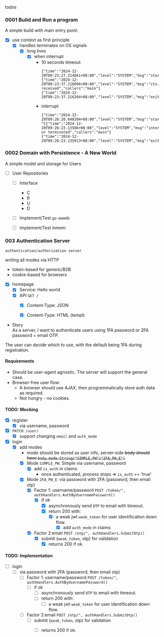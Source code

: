 todos


### 0001 Build and Run a program

A simple build with main entry point.

- [x] use context as first principle
  - [x] handles terminates on OS signals
      - [x] long lives
        - [x] when interrupt
          - 10 seconds timeout
            ```
            {"time":"2024-12-20T09:23:27.214861+08:00","level":"SYSTEM","msg":"started","callers":"main"}
            {"time":"2024-12-20T09:23:37.216096+08:00","level":"SYSTEM","msg":"ctx.Done() received","callers":"main"}
            {"time":"2024-12-20T09:23:37.216204+08:00","level":"SYSTEM","msg":"exited","callers":"main"}
            ```
          - interrupt
            ```
            {"time":"2024-12-20T09:26:20.048204+08:00","level":"SYSTEM","msg":"started","callers":"main"}
            ^C{"time":"2024-12-20T09:26:23.13586+08:00","level":"SYSTEM","msg":"interrupt or terminated","callers":"main"}
            {"time":"2024-12-20T09:26:23.135913+08:00","level":"SYSTEM","msg":"exited","callers":"main"}
            ```

### 0002 Domain with Persistence - A New World
A simple model and storage for Users

- [ ] User Repositories
  - [ ] Interface
    - C
    - R
    - U
    - D
  - [ ] Implement/Test `go-memdb`
  - [ ] Implement/Test inmem



### 003 Authentication Server
`authentication/authorization server`

writing all modes via HTTP

- token-based for generic/B2B
- cookie-based for browsers


- [x] homepage
  - [x] Service: Hello world
  - [x] API `GET /`
    - [x] Content-Type: JSON
    - [x] Content-Type: HTML (templ)


- Story \
As a server, I want to authenticate users using 1FA password or 2FA password + email OTP.

The user can decide which to use, with the default being 1FA during registration.

#### Requirements
- Should be user-agent agnostic. The server will support the general case.
- Browser-free user flow:
  - A browser should use AJAX, then programmatically store auth data as required.
  - Not hungry - no cookies.

#### TODO: Mocking
- [x] register
  - [x] via username, password
- [x] `PATCH /user/`
  - [x] support changing `email` and `auth_mode`
- [x] login
  - [x] add modes
    - mode should be stored as user info, server-side
      ~~body should have `body.mode:String("SIMPLE_PW"|"2FA_PW_E")`~~
    - [x] Mode `SIMPLE_PW`: Simple via username, password
      - [x] add `is_auth` in claims
        - once authenticated, process stops => `is_auth` == 'true'
    - [x] Mode `2FA_PW_E`: via password with 2FA (password, then email otp)
      - [x] Factor 1: username/password
        `POST /token/", authHandlers.AuthByUsernamePassword()`
        - [x] if ok
          - [x] asynchronously send `OTP` to email with timeout.
          - [x] return 200 with:
            - [x] a weak jwt `weak_token` for user identification down flow.
              - [x] add `auth_mode` in claims
      - [x] Factor 2:email
        `POST /otp/", authHandlers.SubmitOtp()`
        - [x] submit {`weak_token`, otp} for validation
          - [x] returns 200 if ok.

#### TODO: Implementation
- [ ] login
  - [ ] via password with 2FA (password, then email otp)
    - [ ] Factor 1: username/password
      `POST /token/", authHandlers.AuthByUsernamePassword()`
      - [ ] if ok
        - [ ] asynchronously send `OTP` to email with timeout.
        - [ ] return 200 with:
          - [ ] a weak jwt `weak_token` for user identification down flow.
    - [ ] Factor 2:email
      `POST /otp/", authHandlers.SubmitOtp()`
      - [ ] submit {`weak_token`, otp} for validation
        - [ ] returns 200 if ok.

